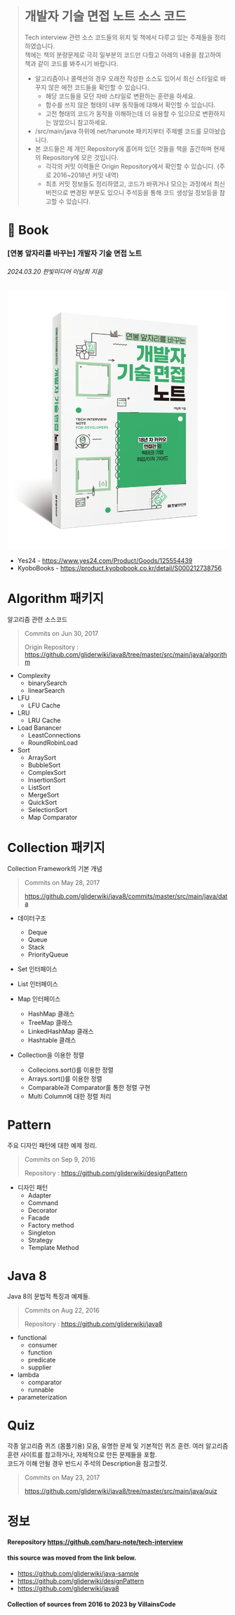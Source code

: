 > # 개발자 기술 면접 노트 소스 코드 
> Tech interview 관련 소스 코드들의 위치 및 책에서 다루고 있는 주제들을 정리하였습니다.<br>
> 책에는 책의 분량문제로 극히 일부분의 코드만 다뤘고 아래의 내용을 참고하여 책과 같이 코드를 봐주시기 바랍니다. 
> - 알고리즘이나 콜렉션의 경우 오래전 작성한 소스도 있어서 최신 스타일로 바꾸지 않은 에전 코드들을 확인할 수 있습니다.
>   - 해당 코드들을 모던 자바 스타일로 변환하는 훈련을 하세요.  
>   - 함수를 쓰지 않은 형태의 내부 동작들에 대해서 확인할 수 있습니다.
>   - 고전 형태의 코드가 동작을 이해하는데 더 유용할 수 있으므로 변환하지는 않았으니 참고하세요.
> - /src/main/java 하위에 net/harunote 패키지부터 주제별 코드를 모아놨습니다.
> - 본 코드들은 제 개인 Repository에 흩어져 있던 것들을 책을 출간하며 현재의 Repository에 모은 것입니다.
>   - 각각의 커밋 이력들은 Origin Repository에서 확인할 수 있습니다. (주로 2016~2018년 커밋 내역)
>   - 최초 커밋 정보들도 정리하였고, 코드가 바뀌거나 모으는 과정에서 최신 버전으로 변경된 부분도 있으니 주석등을 통해 코드 생성일 정보등을 참고할 수 있습니다.


# 📖 Book
### [연봉 앞자리를 바꾸는] 개발자 기술 면접 노트 
######  2024.03.20 한빛미디어 이남희 지음
<img src="https://raw.githubusercontent.com/haru-note/harunote.github/main/image/book.jpg" />

  + Yes24 - https://www.yes24.com/Product/Goods/125554439
  + KyoboBooks - https://product.kyobobook.co.kr/detail/S000212738756


# Algorithm 패키지 
알고리즘 관련 소스코드
> Commits on Jun 30, 2017
> 
> Origin Repository : https://github.com/gliderwiki/java8/tree/master/src/main/java/algorithm

- Complexity  
  - binarySearch 
  - linearSearch
- LFU
  - LFU Cache
- LRU
  - LRU Cache
- Load Banancer 
  - LeastConnections
  - RoundRobinLoad
- Sort
  - ArraySort
  - BubbleSort
  - ComplexSort
  - InsertionSort
  - ListSort
  - MergeSort
  - QuickSort
  - SelectionSort
  - Map Comparator


# Collection 패키지 
Collection Framework의 기본 개념
> Commits on May 28, 2017
> 
> https://github.com/gliderwiki/java8/commits/master/src/main/java/data
> 
- 데이터구조 
  - Deque
  - Queue
  - Stack
  - PriorityQueue

- Set 인터페이스 
- List 인터페이스 
- Map 인터페이스 
  - HashMap 클래스
  - TreeMap 클래스
  - LinkedHashMap 클래스
  - Hashtable 클래스 

- Collection을 이용한 정렬
  - Collecions.sort()를 이용한 정렬
  - Arrays.sort()를 이용한 정렬 
  - Comparable과 Comparator를 통한 정렬 구현 
  - Multi Column에 대한 정렬 처리 

# Pattern
주요 디자인 패턴에 대한 예제 정리. 
> Commits on Sep 9, 2016
> 
> Repository : https://github.com/gliderwiki/designPattern
- 디자인 패턴
  - Adapter
  - Command
  - Decorator
  - Facade
  - Factory method
  - Singleton 
  - Strategy 
  - Template Method

# Java 8
Java 8의 문법적 특징과 예제들. 
> Commits on Aug 22, 2016
> 
> Repository : https://github.com/gliderwiki/java8
- functional
  - consumer
  - function
  - predicate
  - supplier
- lambda
  - comparator
  - runnable
- parameterization

# Quiz
각종 알고리즘 퀴즈 (몸풀기용) 모음, 유명한 문제 및 기본적인 퀴즈 훈련.
여러 알고리즘 훈련 사이트를 참고하거나, 자체적으로 만든 문제들을 포함.
<br>
코드가 이해 안될 경우 반드시 주석의 Description을 참고할것.  
> Commits on May 23, 2017
> 
> https://github.com/gliderwiki/java8/tree/master/src/main/java/quiz


# 정보
#### Rerepository https://github.com/haru-note/tech-interview


#### this source was moved from the link below.
- https://github.com/gliderwiki/java-sample
- https://github.com/gliderwiki/designPattern
- https://github.com/gliderwiki/java8

#### Collection of sources from 2016 to 2023 by VillainsCode
